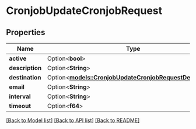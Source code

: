 # CronjobUpdateCronjobRequest

## Properties

Name | Type | Description | Notes
------------ | ------------- | ------------- | -------------
**active** | Option<**bool**> |  | [optional]
**description** | Option<**String**> |  | [optional]
**destination** | Option<[**models::CronjobUpdateCronjobRequestDestination**](cronjob_update_cronjob_request_destination.md)> |  | [optional]
**email** | Option<**String**> |  | [optional]
**interval** | Option<**String**> |  | [optional]
**timeout** | Option<**f64**> |  | [optional]

[[Back to Model list]](../README.md#documentation-for-models) [[Back to API list]](../README.md#documentation-for-api-endpoints) [[Back to README]](../README.md)



